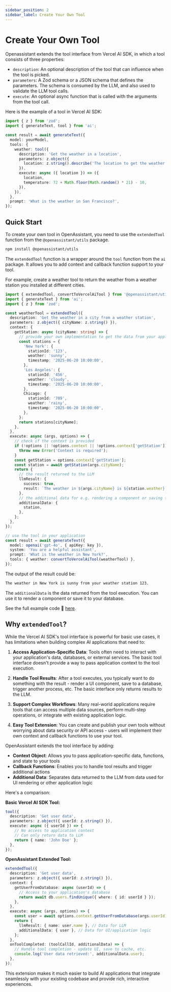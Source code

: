 ```yaml
---
sidebar_position: 2
sidebar_label: Create Your Own Tool
---
```


# Create Your Own Tool

Openassistant extends the tool interface from Vercel AI SDK, in which a tool consists of three properties:

- `description`: An optional description of the tool that can influence when the tool is picked.
- `parameters`: A Zod schema or a JSON schema that defines the parameters. The schema is consumed by the LLM, and also used to validate the LLM tool calls.
- `execute`: An optional async function that is called with the arguments from the tool call.

Here is the example of a tool in Vercel AI SDK:

```ts
import { z } from 'zod';
import { generateText, tool } from 'ai';

const result = await generateText({
  model: yourModel,
  tools: {
    weather: tool({
      description: 'Get the weather in a location',
      parameters: z.object({
        location: z.string().describe('The location to get the weather for'),
      }),
      execute: async ({ location }) => ({
        location,
        temperature: 72 + Math.floor(Math.random() * 21) - 10,
      }),
    }),
  },
  prompt: 'What is the weather in San Francisco?',
});
```

## Quick Start

To create your own tool in OpenAssistant, you need to use the `extendedTool` function from the `@openassistant/utils` package.

```bash
npm install @openassistant/utils
```

The `extendedTool` function is a wrapper around the `tool` function from the `ai` package. It allows you to add context and callback function support to your tool.

For example, create a weather tool to return the weather from a weather station you installed at different cities.

```ts
import { extendedTool, convertToVercelAiTool } from '@openassistant/utils';
import { generateText } from 'ai';
import { z } from 'zod';

const weatherTool = extendedTool({
  description: 'Get the weather in a city from a weather station',
  parameters: z.object({ cityName: z.string() }),
  context: {
    getStation: async (cityName: string) => {
      // provide your own implementation to get the data from your application as a context
      const stations = {
        'New York': {
          stationId: '123',
          weather: 'sunny',
          timestamp: '2025-06-20 10:00:00',
        },
        'Los Angeles': {
          stationId: '456',
          weather: 'cloudy',
          timestamp: '2025-06-20 10:00:00',
        },
        Chicago: {
          stationId: '789',
          weather: 'rainy',
          timestamp: '2025-06-20 10:00:00',
        },
      };
      return stations[cityName];
    },
  },
  execute: async (args, options) => {
    // check if the context is provided
    if (!options || !options.context || !options.context['getStation']) {
      throw new Error('Context is required');
    }
    const getStation = options.context['getStation'];
    const station = await getStation(args.cityName);
    return {
      // the result returned to the LLM
      llmResult: {
        success: true,
        result: `The weather in ${args.cityName} is ${station.weather} from weather station ${station.station}.`,
      },
      // the additional data for e.g. rendering a component or saving to your database
      additionalData: {
        station,
      },
    };
  },
});

// use the tool in your application
const result = await generateText({
  model: openai('gpt-4o', { apiKey: key }),
  system: 'You are a helpful assistant',
  prompt: 'What is the weather in New York?',
  tools: { weather: convertToVercelAiTool(weatherTool) },
});
```

The output of the result could be:

```bash
The weather in New York is sunny from your weather station 123.
```

The `additionalData` is the data returned from the tool execution. You can use it to render a component or save it to your database.

See the full example code 🔗 [here](https://github.com/geodaopenjs/openassistant/tree/main/examples/zod_function_tools).

## Why `extendedTool`?

While the Vercel AI SDK's tool interface is powerful for basic use cases, it has limitations when building complex AI applications that need to:

1. **Access Application-Specific Data**: Tools often need to interact with your application's data, databases, or external services. The basic tool interface doesn't provide a way to pass application context to the tool execution.

2. **Handle Tool Results**: After a tool executes, you typically want to do something with the result - render a UI component, save to a database, trigger another process, etc. The basic interface only returns results to the LLM.

3. **Support Complex Workflows**: Many real-world applications require tools that can access multiple data sources, perform multi-step operations, or integrate with existing application logic.

4. **Easy Tool Extension**: You can create and publish your own tools without worrying about data security or API access - users will implement their own context and callback functions to use your tool.

OpenAssistant extends the tool interface by adding:

- **Context Object**: Allows you to pass application-specific data, functions, and state to your tools
- **Callback Functions**: Enables you to handle tool results and trigger additional actions
- **Additional Data**: Separates data returned to the LLM from data used for UI rendering or other application logic

Here's a comparison:

**Basic Vercel AI SDK Tool:**

```ts
tool({
  description: 'Get user data',
  parameters: z.object({ userId: z.string() }),
  execute: async ({ userId }) => {
    // No access to application context
    // Can only return data to LLM
    return { name: 'John Doe' };
  },
});
```

**OpenAssistant Extended Tool:**

```ts
extendedTool({
  description: 'Get user data',
  parameters: z.object({ userId: z.string() }),
  context: {
    getUserFromDatabase: async (userId) => {
      // Access to your application's database
      return await db.users.findUnique({ where: { id: userId } });
    },
  },
  execute: async (args, options) => {
    const user = await options.context.getUserFromDatabase(args.userId);
    return {
      llmResult: { name: user.name }, // Data for LLM
      additionalData: { user }, // Data for UI/application logic
    };
  },
  onToolCompleted: (toolCallId, additionalData) => {
    // Handle tool completion - update UI, save to cache, etc.
    console.log('User data retrieved:', additionalData.user);
  },
});
```

This extension makes it much easier to build AI applications that integrate seamlessly with your existing codebase and provide rich, interactive experiences.
